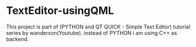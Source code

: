 # TextEditor-usingQML

This project is part of (PYTHON and QT QUICK - Simple Text Editor) tutorial series by wanderson(Youtube).
instead of PYTHON i am using C++ as backend.

